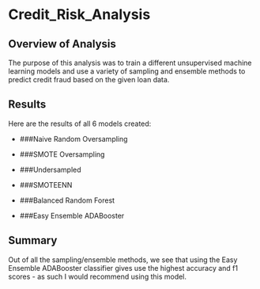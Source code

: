 # Credit_Risk_Analysis

## Overview of Analysis
The purpose of this analysis was to train a different unsupervised machine learning models and use a variety of sampling and ensemble methods to predict credit fraud based on the given loan data. 

## Results
Here are the results of all 6 models created:
* ###Naive Random Oversampling


* ###SMOTE Oversampling


* ###Undersampled


* ###SMOTEENN


* ###Balanced Random Forest


* ###Easy Ensemble ADABooster

## Summary
Out of all the sampling/ensemble methods, we see that using the Easy Ensemble ADABooster classifier gives use the highest accuracy and f1 scores - as such I would recommend using this model. 

